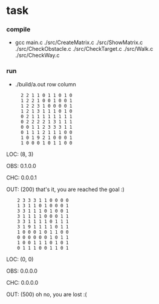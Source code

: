 # task

### compile 
* gcc main.c ./src/CreateMatrix.c ./src/ShowMatrix.c ./src/CheckObstacle.c ./src/CheckTarget.c ./src/Walk.c ./src/CheckWay.c

### run
* ./build/a.out row column

        2 2 1 1 0 1 1 0 1 0 
        1 2 2 1 0 0 1 0 0 1 
        1 2 2 3 1 0 0 0 0 1 
        1 2 1 3 1 1 1 0 1 0 
        0 2 1 1 1 1 1 1 1 1 
        0 2 2 2 2 1 3 1 1 1 
        0 0 1 1 2 3 3 3 1 1 
        0 1 1 1 2 1 1 1 0 0 
        1 0 1 9 2 1 0 0 0 1 
        1 0 0 0 1 0 1 1 0 0 

LOC: (8, 3)

OBS: 0.1.0.0

CHC: 0.0.0.1

OUT: (200) that's it, you are reached the goal :)



        2 3 3 3 1 1 0 0 0 0 
        1 3 1 1 0 1 0 0 0 1 
        3 3 1 1 1 0 1 0 0 1 
        3 1 1 1 1 0 0 0 1 1 
        3 3 1 1 1 1 0 1 1 1 
        3 1 9 1 1 1 1 0 1 1 
        1 0 0 0 1 0 1 1 0 0 
        0 0 0 0 0 0 1 0 1 1 
        1 0 0 1 1 1 0 1 0 1 
        0 1 1 1 0 0 1 1 0 1 

LOC: (0, 0)

OBS: 0.0.0.0

CHC: 0.0.0.0

OUT: (500) oh no, you are lost :(

